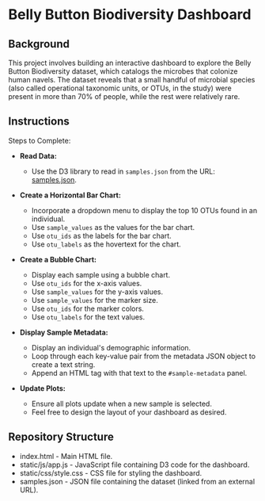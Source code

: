 # Belly Button Biodiversity Dashboard

## Background
This project involves building an interactive dashboard to explore the Belly Button Biodiversity dataset, which catalogs the microbes that colonize human navels. The dataset reveals that a small handful of microbial species (also called operational taxonomic units, or OTUs, in the study) were present in more than 70% of people, while the rest were relatively rare.

## Instructions
Steps to Complete:

* **Read Data:**
   - Use the D3 library to read in `samples.json` from the URL: [samples.json](https://static.bc-edx.com/data/dl-1-2/m14/lms/starter/samples.json).

* **Create a Horizontal Bar Chart:**
   - Incorporate a dropdown menu to display the top 10 OTUs found in an individual.
   - Use `sample_values` as the values for the bar chart.
   - Use `otu_ids` as the labels for the bar chart.
   - Use `otu_labels` as the hovertext for the chart.

* **Create a Bubble Chart:**
   - Display each sample using a bubble chart.
   - Use `otu_ids` for the x-axis values.
   - Use `sample_values` for the y-axis values.
   - Use `sample_values` for the marker size.
   - Use `otu_ids` for the marker colors.
   - Use `otu_labels` for the text values.

* **Display Sample Metadata:**
   - Display an individual's demographic information.
   - Loop through each key-value pair from the metadata JSON object to create a text string.
   - Append an HTML tag with that text to the `#sample-metadata` panel.

* **Update Plots:**
   - Ensure all plots update when a new sample is selected.
   - Feel free to design the layout of your dashboard as desired.

## Repository Structure
   - index.html - Main HTML file.
   - static/js/app.js - JavaScript file containing D3 code for the dashboard.
   - static/css/style.css - CSS file for styling the dashboard.
   - samples.json - JSON file containing the dataset (linked from an external URL).
